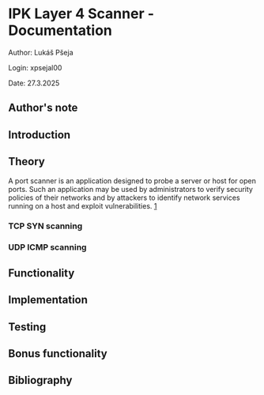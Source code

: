# IPK Layer 4 Scanner - Documentation
Author: Lukáš Pšeja

Login: xpsejal00

Date: 27.3.2025

## Author's note

## Introduction

## Theory
A port scanner is an application designed to probe a server or host for open ports. Such an application may be used by administrators to verify security policies of their networks and by attackers to identify network services running on a host and exploit vulnerabilities. [1](#1)


### TCP SYN scanning

### UDP ICMP scanning

## Functionality

## Implementation

## Testing

## Bonus functionality

## Bibliography
[1]: https://en.wikipedia.org/wiki/Port_scanner
